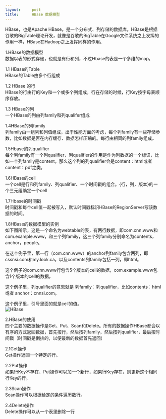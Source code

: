 ```yaml
---
layout:     post
title:      HBase 数据模型
---
```

<div id="article_content" class="article_content clearfix csdn-tracking-statistics" data-pid="blog" data-mod="popu_307" data-dsm="post">
								            <div id="content_views" class="markdown_views prism-github-gist">
							<!-- flowchart 箭头图标 勿删 -->
							<svg xmlns="http://www.w3.org/2000/svg" style="display: none;"><path stroke-linecap="round" d="M5,0 0,2.5 5,5z" id="raphael-marker-block" style="-webkit-tap-highlight-color: rgba(0, 0, 0, 0);"></path></svg>
							<p>HBase，也是Apache  HBase，是一个分布式、列存储的数据库，HBase是根据谷歌的BigTable理论开发，就像是谷歌的BigTable在Google文件系统之上发挥的作用一样，HBase在Hadoop之上发挥同样的作用。</p>

<p>1.HBase的数据模型 <br>
数据以表的形式存储，也就是有行和列，不过Hbase的表是一个多维的map。</p>

<p>1.1 HBase的Table <br>
HBase的Table由多个行组成</p>

<p>1.2 HBase 的行 <br>
HBase的行由行的Key和一个或多个列组成，行在存储的时候，行Key按字母表顺序存放。</p>

<p>1.3 HBase的列 <br>
一个HBase的列由列family和列qualifer组成</p>

<p>1.4HBase的列family <br>
列family由一组列和列值组成，出于性能方面的考虑，每个列family有一些存储参数，比如数据是否在内存缓存、数据怎样压缩的。每行由相同的列family组成。</p>

<p>1.5Hbase的列qualifier <br>
每个列family有一个列qualifier，列qualifier的作用是作为列数据的一个标识，比如一个列family是content，那么这个列的列qualifier会是content：html或者content：pdf之类。</p>

<p>1.6HBase的cell <br>
一个cell是行和列family、列qualifier、一个时间戳的组合。{行，列，版本}的一个三元组确定一个cell</p>

<p>1.7Hbase的时间戳 <br>
时间戳和每个cell值一起被写入，默认时间戳标识HBase的RegionServer写该数据的时间。</p>

<p>1.8HBase的数据模型的实例 <br>
如下图所示，这是一个命名为webtable的表，有两行数据，即com.cnn.www和com.example.www，和三个列family，这三个列family分别命名为contents，anchor，people。</p>

<p>在这个例子里，第一行（com.cnn.www）的anchor列family包含两列，即cssnsi.com和my.look.ca，以及contents列family包括一列，即html。</p>

<p>这个例子的com.cnn.www行包含5个版本的cell的数据，com.example.www包含1个版本的cell的数据。</p>

<p>这个例子里，列qualifier的意思就是 列family：列qualifier，比如contents：html或者 anchor：cnnsi.com。</p>

<p>这个例子里，引号里面的就是cell的值。 <br>
<img src="https://img-blog.csdn.net/20150916162647397" alt="HBase" title=""></p>

<p>2.HBase的使用 <br>
四个主要的数据操作是Get、Put、Scan和Delete。所有的数据操作HBase都会以有序的方式返回数据，首先按行，然后按列family，然后按列qualifier，最后按时间戳（时间戳是倒排的，以便最新的数据首先返回）</p>

<p>2.1Get操作 <br>
Get操作返回一个特定的行。</p>

<p>2.2Put操作 <br>
如果行Key不存在，Put操作可以加一个新行，如果行Key存在，则更新这个相同行Key的行。</p>

<p>2.3Scan操作 <br>
Scan操作可以根据给定的条件遍历数行。</p>

<p>2.4Delete操作 <br>
Delete操作可以从一个表里删除一行</p>            </div>
						<link href="https://csdnimg.cn/release/phoenix/mdeditor/markdown_views-9e5741c4b9.css" rel="stylesheet">
                </div>